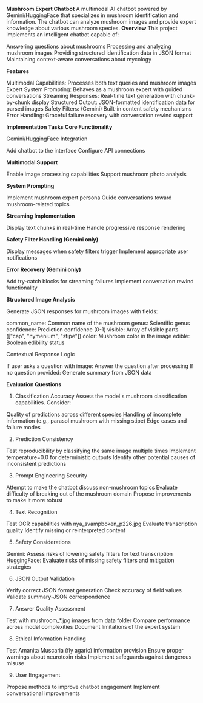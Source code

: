**Mushroom Expert Chatbot**
A multimodal AI chatbot powered by Gemini/HuggingFace that specializes in mushroom identification and information. The chatbot can analyze mushroom images and provide expert knowledge about various mushroom species.
**Overview**
This project implements an intelligent chatbot capable of:

Answering questions about mushrooms
Processing and analyzing mushroom images
Providing structured identification data in JSON format
Maintaining context-aware conversations about mycology

**Features**

Multimodal Capabilities: Processes both text queries and mushroom images
Expert System Prompting: Behaves as a mushroom expert with guided conversations
Streaming Responses: Real-time text generation with chunk-by-chunk display
Structured Output: JSON-formatted identification data for parsed images
Safety Filters: (Gemini) Built-in content safety mechanisms
Error Handling: Graceful failure recovery with conversation rewind support

**Implementation Tasks**
**Core Functionality**

Gemini/HuggingFace Integration

Add chatbot to the interface
Configure API connections


**Multimodal Support**

Enable image processing capabilities
Support mushroom photo analysis


**System Prompting**

Implement mushroom expert persona
Guide conversations toward mushroom-related topics


**Streaming Implementation**

Display text chunks in real-time
Handle progressive response rendering


**Safety Filter Handling (Gemini only)**

Display messages when safety filters trigger
Implement appropriate user notifications


**Error Recovery (Gemini only)**

Add try-catch blocks for streaming failures
Implement conversation rewind functionality


**Structured Image Analysis**

Generate JSON responses for mushroom images with fields:

common_name: Common name of the mushroom
genus: Scientific genus
confidence: Prediction confidence (0-1)
visible: Array of visible parts (["cap", "hymenium", "stipe"])
color: Mushroom color in the image
edible: Boolean edibility status



Contextual Response Logic

If user asks a question with image: Answer the question after processing
If no question provided: Generate summary from JSON data



**Evaluation Questions**
1. Classification Accuracy
Assess the model's mushroom classification capabilities. Consider:

Quality of predictions across different species
Handling of incomplete information (e.g., parasol mushroom with missing stipe)
Edge cases and failure modes

2. Prediction Consistency

Test reproducibility by classifying the same image multiple times
Implement temperature=0.0 for deterministic outputs
Identify other potential causes of inconsistent predictions

3. Prompt Engineering Security

Attempt to make the chatbot discuss non-mushroom topics
Evaluate difficulty of breaking out of the mushroom domain
Propose improvements to make it more robust

4. Text Recognition

Test OCR capabilities with nya_svampboken_p226.jpg
Evaluate transcription quality
Identify missing or reinterpreted content

5. Safety Considerations

Gemini: Assess risks of lowering safety filters for text transcription
HuggingFace: Evaluate risks of missing safety filters and mitigation strategies

6. JSON Output Validation

Verify correct JSON format generation
Check accuracy of field values
Validate summary-JSON correspondence

7. Answer Quality Assessment

Test with mushroom_*.jpg images from data folder
Compare performance across model complexities
Document limitations of the expert system

8. Ethical Information Handling

Test Amanita Muscaria (fly agaric) information provision
Ensure proper warnings about neurotoxin risks
Implement safeguards against dangerous misuse

9. User Engagement

Propose methods to improve chatbot engagement
Implement conversational improvements

